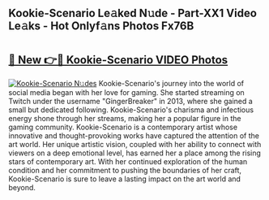 ## Kookie-Scenario Le𝚊ked N𝚞de - Part-XX1 Video Le𝚊ks - Hot Onlyf𝚊ns Photos Fx76B

# <h2><a href="http://ab38694.deff.icu/?id=Kookie-Scenario">🔗 New 👉🔴 Kookie-Scenario VIDEO Photos</a></h2>

[![Kookie-Scenario N𝚞des](https://i.imgur.com/rIISA9y.gif)](http://ab38694.deff.icu/?id=Kookie-Scenario)
Kookie-Scenario's journey into the world of social media began with her love for gaming. She started streaming on Twitch under the username "GingerBreaker" in 2013, where she gained a small but dedicated following. Kookie-Scenario's charisma and infectious energy shone through her streams, making her a popular figure in the gaming community. Kookie-Scenario is a contemporary artist whose innovative and thought-provoking works have captured the attention of the art world. Her unique artistic vision, coupled with her ability to connect with viewers on a deep emotional level, has earned her a place among the rising stars of contemporary art. With her continued exploration of the human condition and her commitment to pushing the boundaries of her craft, Kookie-Scenario is sure to leave a lasting impact on the art world and beyond.
